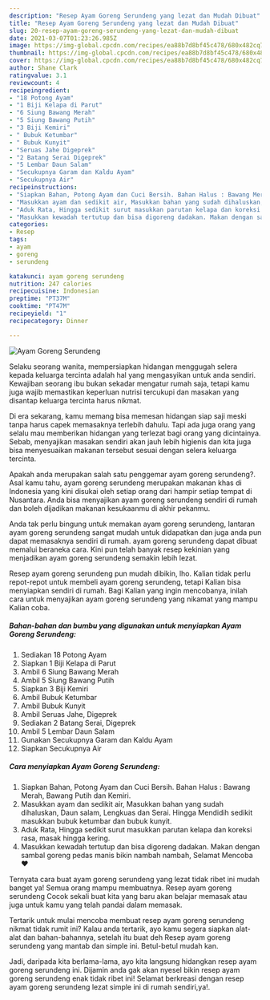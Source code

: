 ```yaml
---
description: "Resep Ayam Goreng Serundeng yang lezat dan Mudah Dibuat"
title: "Resep Ayam Goreng Serundeng yang lezat dan Mudah Dibuat"
slug: 20-resep-ayam-goreng-serundeng-yang-lezat-dan-mudah-dibuat
date: 2021-03-07T01:23:26.985Z
image: https://img-global.cpcdn.com/recipes/ea88b7d8bf45c478/680x482cq70/ayam-goreng-serundeng-foto-resep-utama.jpg
thumbnail: https://img-global.cpcdn.com/recipes/ea88b7d8bf45c478/680x482cq70/ayam-goreng-serundeng-foto-resep-utama.jpg
cover: https://img-global.cpcdn.com/recipes/ea88b7d8bf45c478/680x482cq70/ayam-goreng-serundeng-foto-resep-utama.jpg
author: Shane Clark
ratingvalue: 3.1
reviewcount: 4
recipeingredient:
- "18 Potong Ayam"
- "1 Biji Kelapa di Parut"
- "6 Siung Bawang Merah"
- "5 Siung Bawang Putih"
- "3 Biji Kemiri"
- " Bubuk Ketumbar"
- " Bubuk Kunyit"
- "Seruas Jahe Digeprek"
- "2 Batang Serai Digeprek"
- "5 Lembar Daun Salam"
- "Secukupnya Garam dan Kaldu Ayam"
- "Secukupnya Air"
recipeinstructions:
- "Siapkan Bahan, Potong Ayam dan Cuci Bersih. Bahan Halus : Bawang Merah, Bawang Putih dan Kemiri."
- "Masukkan ayam dan sedikit air, Masukkan bahan yang sudah dihaluskan, Daun salam, Lengkuas dan Serai. Hingga Mendidih sedikit masukkan bubuk ketumbar dan bubuk kunyit."
- "Aduk Rata, Hingga sedikit surut masukkan parutan kelapa dan koreksi rasa, masak hingga kering."
- "Masukkan kewadah tertutup dan bisa digoreng dadakan. Makan dengan sambal goreng pedas manis bikin nambah nambah, Selamat Mencoba ❤️"
categories:
- Resep
tags:
- ayam
- goreng
- serundeng

katakunci: ayam goreng serundeng 
nutrition: 247 calories
recipecuisine: Indonesian
preptime: "PT37M"
cooktime: "PT47M"
recipeyield: "1"
recipecategory: Dinner

---
```



![Ayam Goreng Serundeng](https://img-global.cpcdn.com/recipes/ea88b7d8bf45c478/680x482cq70/ayam-goreng-serundeng-foto-resep-utama.jpg)

Selaku seorang wanita, mempersiapkan hidangan menggugah selera kepada keluarga tercinta adalah hal yang mengasyikan untuk anda sendiri. Kewajiban seorang ibu bukan sekadar mengatur rumah saja, tetapi kamu juga wajib memastikan keperluan nutrisi tercukupi dan masakan yang disantap keluarga tercinta harus nikmat.

Di era  sekarang, kamu memang bisa memesan hidangan siap saji meski tanpa harus capek memasaknya terlebih dahulu. Tapi ada juga orang yang selalu mau memberikan hidangan yang terlezat bagi orang yang dicintainya. Sebab, menyajikan masakan sendiri akan jauh lebih higienis dan kita juga bisa menyesuaikan makanan tersebut sesuai dengan selera keluarga tercinta. 



Apakah anda merupakan salah satu penggemar ayam goreng serundeng?. Asal kamu tahu, ayam goreng serundeng merupakan makanan khas di Indonesia yang kini disukai oleh setiap orang dari hampir setiap tempat di Nusantara. Anda bisa menyajikan ayam goreng serundeng sendiri di rumah dan boleh dijadikan makanan kesukaanmu di akhir pekanmu.

Anda tak perlu bingung untuk memakan ayam goreng serundeng, lantaran ayam goreng serundeng sangat mudah untuk didapatkan dan juga anda pun dapat memasaknya sendiri di rumah. ayam goreng serundeng dapat dibuat memalui beraneka cara. Kini pun telah banyak resep kekinian yang menjadikan ayam goreng serundeng semakin lebih lezat.

Resep ayam goreng serundeng pun mudah dibikin, lho. Kalian tidak perlu repot-repot untuk membeli ayam goreng serundeng, tetapi Kalian bisa menyiapkan sendiri di rumah. Bagi Kalian yang ingin mencobanya, inilah cara untuk menyajikan ayam goreng serundeng yang nikamat yang mampu Kalian coba.

<!--inarticleads1-->

##### Bahan-bahan dan bumbu yang digunakan untuk menyiapkan Ayam Goreng Serundeng:

1. Sediakan 18 Potong Ayam
1. Siapkan 1 Biji Kelapa di Parut
1. Ambil 6 Siung Bawang Merah
1. Ambil 5 Siung Bawang Putih
1. Siapkan 3 Biji Kemiri
1. Ambil  Bubuk Ketumbar
1. Ambil  Bubuk Kunyit
1. Ambil Seruas Jahe, Digeprek
1. Sediakan 2 Batang Serai, Digeprek
1. Ambil 5 Lembar Daun Salam
1. Gunakan Secukupnya Garam dan Kaldu Ayam
1. Siapkan Secukupnya Air




<!--inarticleads2-->

##### Cara menyiapkan Ayam Goreng Serundeng:

1. Siapkan Bahan, Potong Ayam dan Cuci Bersih. Bahan Halus : Bawang Merah, Bawang Putih dan Kemiri.
1. Masukkan ayam dan sedikit air, Masukkan bahan yang sudah dihaluskan, Daun salam, Lengkuas dan Serai. Hingga Mendidih sedikit masukkan bubuk ketumbar dan bubuk kunyit.
1. Aduk Rata, Hingga sedikit surut masukkan parutan kelapa dan koreksi rasa, masak hingga kering.
1. Masukkan kewadah tertutup dan bisa digoreng dadakan. Makan dengan sambal goreng pedas manis bikin nambah nambah, Selamat Mencoba ❤️




Ternyata cara buat ayam goreng serundeng yang lezat tidak ribet ini mudah banget ya! Semua orang mampu membuatnya. Resep ayam goreng serundeng Cocok sekali buat kita yang baru akan belajar memasak atau juga untuk kamu yang telah pandai dalam memasak.

Tertarik untuk mulai mencoba membuat resep ayam goreng serundeng nikmat tidak rumit ini? Kalau anda tertarik, ayo kamu segera siapkan alat-alat dan bahan-bahannya, setelah itu buat deh Resep ayam goreng serundeng yang mantab dan simple ini. Betul-betul mudah kan. 

Jadi, daripada kita berlama-lama, ayo kita langsung hidangkan resep ayam goreng serundeng ini. Dijamin anda gak akan nyesel bikin resep ayam goreng serundeng enak tidak ribet ini! Selamat berkreasi dengan resep ayam goreng serundeng lezat simple ini di rumah sendiri,ya!.

